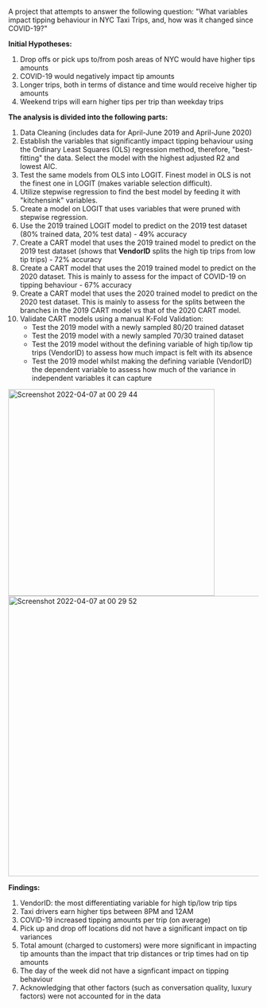 A project that attempts to answer the following question: "What variables impact tipping behaviour in NYC Taxi Trips, and, how was it changed since COVID-19?" 

**Initial Hypotheses:**

1) Drop offs or pick ups to/from posh areas of NYC would have higher tips amounts
2) COVID-19 would negatively impact tip amounts
3) Longer trips, both in terms of distance and time would receive higher tip amounts
4) Weekend trips will earn higher tips per trip than weekday trips

**The analysis is divided into the following parts:**

1) Data Cleaning (includes data for April-June 2019 and April-June 2020)
2) Establish the variables that significantly impact tipping behaviour using the Ordinary Least Squares (OLS) regression method, therefore, "best-fitting" the data. Select the model with the highest adjusted R2 and lowest AIC.
3) Test the same models from OLS into LOGIT. Finest model in OLS is not the finest one in LOGIT (makes variable selection difficult). 
4) Utilize stepwise regression to find the best model by feeding it with "kitchensink" variables. 
5) Create a model on LOGIT that uses variables that were pruned with stepwise regression. 
6) Use the 2019 trained LOGIT model to predict on the 2019 test dataset (80% trained data, 20% test data) - 49% accuracy
7) Create a CART model that uses the 2019 trained model to predict on the 2019 test dataset (shows that **VendorID** splits the high tip trips from low tip trips) - 72% accuracy
8) Create a CART model that uses the 2019 trained model to predict on the 2020 dataset. This is mainly to assess for the impact of COVID-19 on tipping behaviour - 67% accuracy
9) Create a CART model that uses the 2020 trained model to predict on the 2020 test dataset. This is mainly to assess for the splits between the branches in the 2019 CART model vs that of the 2020 CART model.
10) Validate CART models using a manual K-Fold Validation:
    - Test the 2019 model with a newly sampled 80/20 trained dataset 
    - Test the 2019 model with a newly sampled 70/30 trained dataset
    - Test the 2019 model without the defining variable of high tip/low tip trips (VendorID) to assess how much impact is felt with its absence
    - Test the 2019 model whilst making the defining variable (VendorID) the dependent variable to assess how much of the variance in independent variables it can capture

<img width="415" alt="Screenshot 2022-04-07 at 00 29 44" src="https://user-images.githubusercontent.com/98000420/162144461-af0e7ec2-74f0-4a77-abad-99f840fcc40e.png">
<img width="563" alt="Screenshot 2022-04-07 at 00 29 52" src="https://user-images.githubusercontent.com/98000420/162144481-9e18c258-a80d-4cc8-8b32-0c0baf685f0c.png">

**Findings:**

1) VendorID: the most differentiating variable for high tip/low trip tips
2) Taxi drivers earn higher tips between 8PM and 12AM
3) COVID-19 increased tipping amounts per trip (on average)
4) Pick up and drop off locations did not have a significant impact on tip variances 
5) Total amount (charged to customers) were more significant in impacting tip amounts than the impact that trip distances or trip times had on tip amounts
6) The day of the week did not have a signficant impact on tipping behaviour
7) Acknowledging that other factors (such as conversation quality, luxury factors) were not accounted for in the data
